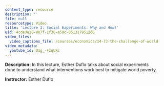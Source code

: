 ```yaml
---
content_type: resource
description: ''
file: null
resourcetype: Video
title: 'Lecture 3: Social Experiments: Why and How?'
uid: 4cde0e28-807f-1f30-e58c-051317951266
video_files:
  video_captions_file: /courses/economics/14-73-the-challenge-of-world-poverty-spring-2011/video-lectures/lecture-3-social-experiments-why-and-how/U1g_-FzqUXc.vtt
video_metadata:
  youtube_id: U1g_-FzqUXc
---
```


**Description:** In this lecture, Esther Duflo talks about social experiments done to understand what interventions work best to mitigate world poverty.

**Instructor:** Esther Duflo